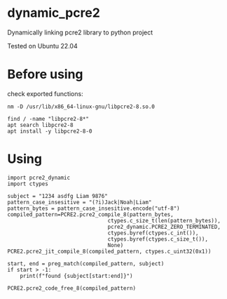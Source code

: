 # dynamic_pcre2
Dynamically linking pcre2 library to python project

Tested on Ubuntu 22.04

# Before using

check exported functions:
~~~
nm -D /usr/lib/x86_64-linux-gnu/libpcre2-8.so.0

find / -name "libpcre2-8*"
apt search libpcre2-8
apt install -y libpcre2-8-0
~~~


# Using
~~~
import pcre2_dynamic
import ctypes

subject = "1234 asdfg Liam 9876"
pattern_case_insesitive = "(?i)Jack|Noah|Liam"
pattern_bytes = pattern_case_insesitive.encode("utf-8")
compiled_pattern=PCRE2.pcre2_compile_8(pattern_bytes,
                                ctypes.c_size_t(len(pattern_bytes)),
                                pcre2_dynamic.PCRE2_ZERO_TERMINATED,
                                ctypes.byref(ctypes.c_int()),
                                ctypes.byref(ctypes.c_size_t()),
                                None)
PCRE2.pcre2_jit_compile_8(compiled_pattern, ctypes.c_uint32(0x1))

start, end = preg_match(compiled_pattern, subject)
if start > -1:
    print(f"found {subject[start:end]}")

PCRE2.pcre2_code_free_8(compiled_pattern)
~~~

